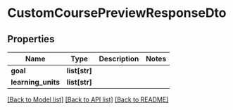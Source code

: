 # CustomCoursePreviewResponseDto

## Properties
Name | Type | Description | Notes
------------ | ------------- | ------------- | -------------
**goal** | **list[str]** |  | 
**learning_units** | **list[str]** |  | 

[[Back to Model list]](../README.md#documentation-for-models) [[Back to API list]](../README.md#documentation-for-api-endpoints) [[Back to README]](../README.md)

